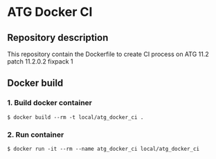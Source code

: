 # ATG Docker CI

## Repository description

This repository contain the Dockerfile to create CI process on ATG 11.2 patch 11.2.0.2 fixpack 1

## Docker build

### 1. Build docker container

```console
$ docker build --rm -t local/atg_docker_ci .
```

### 2. Run container

```console
$ docker run -it --rm --name atg_docker_ci local/atg_docker_ci
```
